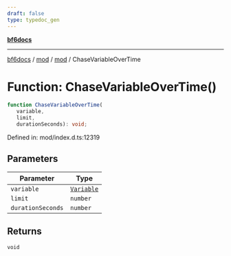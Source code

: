 ```yaml
---
draft: false
type: typedoc_gen
---
```


[**bf6docs**](../../../_index.md)

***

[bf6docs](../../../_index.md) / [mod](../../_index.md) / [mod](../_index.md) / ChaseVariableOverTime

# Function: ChaseVariableOverTime()

```ts
function ChaseVariableOverTime(
   variable, 
   limit, 
   durationSeconds): void;
```

Defined in: mod/index.d.ts:12319

## Parameters

| Parameter | Type |
| ------ | ------ |
| `variable` | [`Variable`](../Variable/_index.md) |
| `limit` | `number` |
| `durationSeconds` | `number` |

## Returns

`void`
